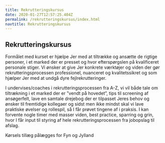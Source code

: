 ```yaml
---
title: Rekrutteringskursus
date: 2020-01-27T12:57:25.404Z
permalink: /rekrutteringskursus/index.html
navtitle: Rekrutteringskursus
---
```

## Rekrutteringskursus

Formålet med kurset er hjælpe Jer med at tiltrække og ansætte de rigtige personer, i et marked der er presset og hvor efterspørgslen på kvalificeret personale stiger. Vi ønsker at give Jer konkrete værktøjer og viden der gør rekrutteringsprocessen professionel, nuanceret og kvalitetssikret og som hjælper Jer med at undgå dyre fejlrekrutteringer.

I undervises/coaches i rekrutteringsprocessen fra A-Z, vi vil både tale om tiltrækning i et marked der er ”vendt på hovedet”, tips til screening af ansøgerfelt, lave en samtale drejebog der er tilpasset Jeres behov og ønsker til fremtidige kollegaer og sidst men ikke mindst skal vi lave praktiske øvelser og rollespil, så I får prøvet tingene af i praksis.  I kan forvente nogle timer med masser viden, best practice, sparring og grin, hvor I får input til styring af hele rekrutteringsprocessen fra jobopslag til afslag. 

Kørsels tillæg pålægges for Fyn og Jylland